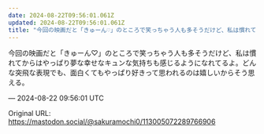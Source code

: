 ```yaml
---
date: 2024-08-22T09:56:01.061Z
updated: 2024-08-22T09:56:01.061Z
title: "今回の映画だと「きゅーん♡」のところで笑っちゃう人も多そうだけど、私は慣れてから[...]"
---
```


<p>今回の映画だと「きゅーん♡」のところで笑っちゃう人も多そうだけど、私は慣れてからはやっぱり夢な幸せなキュンな気持ちも感じるようになれてるよ。どんな突飛な表現でも、面白くてもやっぱり好きって思われるのは嬉しいからそう思える。</p>

&mdash; 2024-08-22 09:56:01 UTC

Original URL: https://mastodon.social/@sakuramochi0/113005072289766906
